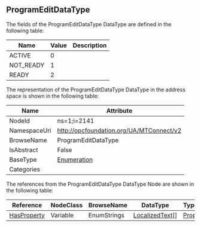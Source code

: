 <!-- datatype -->
## ProgramEditDataType
  
<!-- end of description -->
The fields of the ProgramEditDataType DataType are defined in the following table:  

|Name|Value| Description|
|---|---|---|
|ACTIVE|0||
|NOT_READY|1||
|READY|2||

The representation of the ProgramEditDataType DataType in the address space is shown in the following table:  

|Name|Attribute|
|---|---|
|NodeId|ns=1;i=2141|
|NamespaceUri|http://opcfoundation.org/UA/MTConnect/v2|
|BrowseName|ProgramEditDataType|
|IsAbstract|False|
|BaseType|[Enumeration](../../../Core/Part3/DataTypes/Enumeration/readme.md)|
|Categories||

The references from the ProgramEditDataType DataType Node are shown in the following table:  

|Reference|NodeClass|BrowseName|DataType|TypeDefinition|ModellingRule|
|---|---|---|---|---|---|
|[HasProperty](../../../Core/Part3/ReferenceTypes/HasProperty/readme.md)|Variable|EnumStrings|[LocalizedText](../../../Core/Part3/DataTypes/LocalizedText/readme.md)[]|[PropertyType](../../../Core/Part5/VariableTypes/PropertyType/readme.md)|[Mandatory](../../../Core/Objects/Mandatory/readme.md)|


